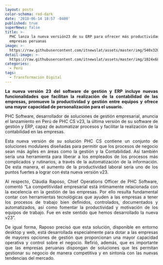 ```yaml
---
layout: posts
color-schema: red-dark
date: '2018-06-14 18:57 -0400'
published: true
superNews: false
title: >-
  PHC lanza la nueva versión23 de su ERP para ofrecer más productividad a las
  empresas peruanas
image: >-
  https://raw.githubusercontent.com/itnewslat/assets/master/img/540x320/PHC-Software-p.jpg
detail-image: >-
  https://raw.githubusercontent.com/itnewslat/assets/master/img/1024x680/PHC-Software-g.jpg
categories:
  - Perú
tags:
  - Transformación Digital
---
```

<p style="text-align: justify;"><strong>La nueva versión 23 del software de gestión y ERP incluye nuevas funcionalidades que facilitan la realización de la contabilidad de las empresas, promueve la productividad y gestión entre equipos y ofrece una mayor capacidad de personalización para el usuario.</strong></p>

<p style="text-align: justify;">PHC Software, desarrollador de soluciones de gestión empresarial, anuncia el lanzamiento en Perú de PHC CS v23, la última versión de su software de gestión y ERP, capaz de automatizar procesos y facilitar la realización de la contabilidad en las empresas.</p> 

<p style="text-align: justify;">Esta nueva versión de su solución PHC CS contiene un conjunto de soluciones modulares diseñadas para permitir que los procesos de negocio sean más ágiles en áreas como la gestión y la Contabilidad. Así también sería una herramienta para liberar a los empleados de los procesos más complicados y rutinarios, a través de la automatización de la información. De esta manera, el aumento de la productividad laboral sería uno de los puntos fuertes a lograr con ésta nueva versión v23.</p>

<p style="text-align: justify;">Al respecto, Cláudia Raposo, Chief Operations Officer de PHC Software, comentó “La competitividad empresarial está íntimamente relacionada con la excelencia en la gestión de las empresas. Por ello resulta fundamental contar con herramientas tecnológicas que ayuden a las empresas a tener los procesos de trabajo bien definidos, controlados, documentados y automatizados, así como fomentar la productividad y motivación de los equipos de trabajo. Fue en este sentido que hemos desarrollado la nueva v23”.</p>

<p style="text-align: justify;">De igual forma, Raposo precisó que esta solución, disponible en entorno desktop y web, está desarrollada especialmente para dotar a las empresas de mayores opciones de gestión que proporcionan una mayor capacidad operativa y control sobre el negocio. Refirió, además, que es importante que las empresas peruanas dispongan de soluciones que les permitan gestionar su negocio de manera competitiva y en sintonía con las nuevas tendencias del mercado.</p>
